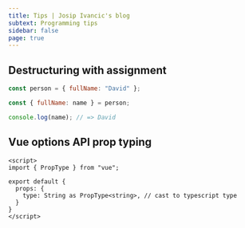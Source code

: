 ```yaml
---
title: Tips | Josip Ivancic's blog
subtext: Programming tips
sidebar: false
page: true
---
```


<script setup>
  import AppTips from "@/components/AppTips.vue";
</script>

<AppTips />

## Destructuring with assignment

```js
const person = { fullName: "David" };

const { fullName: name } = person;

console.log(name); // => David
```

## Vue options API prop typing

```vue
<script>
import { PropType } from "vue";

export default {
  props: {
    type: String as PropType<string>, // cast to typescript type
  }
}
</script>
```
